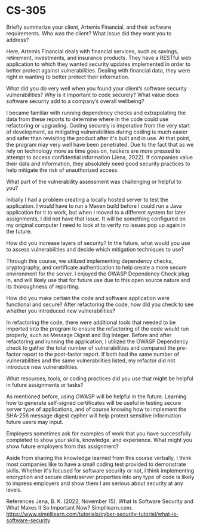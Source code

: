 # CS-305

Briefly summarize your client, Artemis Financial, and their software requirements. Who was the client? What issue did they want you to address?

Here, Artemis Financial deals with financial services, such as savings, retirement, investments, and insurance products. They have a RESTful web application to which they wanted security updates implemented in order to better protect against vulnerabilities. Dealing with financial data, they were right in wanting to better protect their information. 

What did you do very well when you found your client’s software security vulnerabilities? Why is it important to code securely? What value does software security add to a company’s overall wellbeing?

I became familiar with running dependency checks and extrapolating the data from these reports to determine where in the code could use refactoring or upgrading. Coding securely is imperative from the very start of development, as mitigating vulnerabilities during coding is much easier and safer than revisiting the product after it's built and in use. At that point, the program may very well have been penetrated. Due to the fact that as we rely on technology more as time goes on, hackers are more pressed to attempt to access confidential information (Jena, 2022). If companies value their data and information, they absolutely need good security practices to help mitigate the risk of unauthorized access.

What part of the vulnerability assessment was challenging or helpful to you?

Initially I had a problem creating a locally hosted server to test the application. I would have to run a Maven build before I could run a Java application for it to work, but when I moved to a different system for later assignments, I did not have that issue. It will be something configured on my original computer I need to look at to verify no issues pop up again in the future.

How did you increase layers of security? In the future, what would you use to assess vulnerabilities and decide which mitigation techniques to use?

Through this course, we utilized implementing dependency checks, cryptography, and certificate authentication to help create a more secure environment for the server. I enjoyed the OWASP Dependency Check plug in, and will likely use that for future use due to this open source nature and its thoroughness of reporting.

How did you make certain the code and software application were functional and secure? After refactoring the code, how did you check to see whether you introduced new vulnerabilities?

In refactoring the code, there were additional tools that needed to be imported into the program to ensure the refactoring of the code would run properly, such as Message Digest and Big Integer. Before and after refactoring and running the application, I utilized the OWASP Dependency check to gather the total number of vulnerabilities and compared the pre-factor report to the post-factor report. If both had the same number of vulnerabilities and the same vulnerabilities listed, my refactor did not introduce new vulnerabilities. 

What resources, tools, or coding practices did you use that might be helpful in future assignments or tasks?

As mentioned before, using OWASP will be helpful in the future. Learning how to generate self-signed certificates will be useful in testing secure server type of applications, and of course knowing how to implement the SHA-256 message digest cypher will help protect sensitive information future users may input.

Employers sometimes ask for examples of work that you have successfully completed to show your skills, knowledge, and experience. What might you show future employers from this assignment?

Aside from sharing the knowledge learned from this course verbally, I think most companies like to have a small coding test provided to demonstrate skills. Whether it's focused for software security or not, I think implementing encryption and secure client/server properties into any type of code is likely to impress employers and show them I am serious about security at any levels.


References
Jena, B. K. (2022, November 15). What Is Software Security and What Makes It So Important Now? Simplilearn.com. https://www.simplilearn.com/tutorials/cyber-security-tutorial/what-is-software-security
